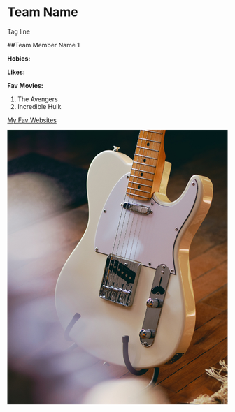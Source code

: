 # Team Name
Tag line

##Team Member Name 1

**Hobies:**

**Likes:**

**Fav Movies:**
1. The Avengers 
2. Incredible Hulk

[My Fav Websites](http:/www.amazon.ca)

![Fender Telecaster](images/tele.jpg) 

<!--Will this show up?-->